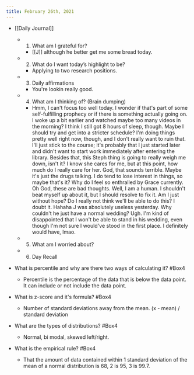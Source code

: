 ```yaml
---
title: February 26th, 2021
---
```


- [[Daily Journal]]
	 - 1. What am I grateful for?
		 - [[J]] although he better get me some bread today. 

	 - 2. What do I want today’s highlight to be?
		 - Applying to two research positions.

	 - 3. Daily affirmations
		 - You're lookin really good.

	 - 4. What am I thinking of? (Brain dumping)
		 - Hmm, I can't focus too well today. I wonder if that's part of some self-fulfilling prophecy or if there is something actually going on. I woke up a bit earlier and watched maybe too many videos in the morning? I think I still got 8 hours of sleep, though. Maybe I should try and get into a stricter schedule? I'm doing things pretty well right now, though, and I don't really want to ruin that. I'll just stick to the course; it's probably that I just started later and didn't want to start work immediately after entering the library. Besides that, this Steph thing is going to really weigh me down, isn't it? I know she cares for me, but at this point, how much do I really care for her. God, that sounds terrible. Maybe it's just the drugs talking. I do tend to lose interest in things, so maybe that's it? Why do I feel so enthralled by Grace currently. Oh God, these are bad thoughts. Well, I am a human. I shouldn't beat myself up about it, but I should resolve to fix it. Am I just without hope? Do I really not think we'll be able to do this? I doubt it. Hahaha J was absolutely useless yesterday. Why couldn't he just have a normal wedding? Ugh. I'm kind of disappointed that I won't be able to stand in his wedding, even though I'm not sure I would've stood in the first place. I definitely would have, lmao. 

	 - 5. What am I worried about?

	 - 6. Day Recall

- What is percentile and why are there two ways of calculating it? #Box4
	 - Percentile is the percentage of the data that is below the data point. It can include or not include the data point. 

- What is z-score and it's formula? #Box4
	 - Number of standard deviations away from the mean. (x - mean) / standard deviation

- What are the types of distributions? #Box4
	 - Normal, bi modal, skewed left/right.

- What is the empirical rule? #Box4
	 - That the amount of data contained within 1 standard deviation of the mean of a normal distribution is 68, 2 is 95, 3 is 99.7. 
